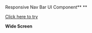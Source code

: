 Responsive Nav Bar UI Component\*\*
\*\*

[Click here to try](https://leebo-ram.github.io/mini-shopping-template/)

**Wide Screen**
